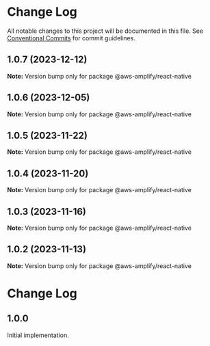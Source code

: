# Change Log

All notable changes to this project will be documented in this file.
See [Conventional Commits](https://conventionalcommits.org) for commit guidelines.

## 1.0.7 (2023-12-12)

**Note:** Version bump only for package @aws-amplify/react-native

## 1.0.6 (2023-12-05)

**Note:** Version bump only for package @aws-amplify/react-native

## 1.0.5 (2023-11-22)

**Note:** Version bump only for package @aws-amplify/react-native

## 1.0.4 (2023-11-20)

**Note:** Version bump only for package @aws-amplify/react-native

## 1.0.3 (2023-11-16)

**Note:** Version bump only for package @aws-amplify/react-native

## 1.0.2 (2023-11-13)

**Note:** Version bump only for package @aws-amplify/react-native

# Change Log

## 1.0.0

Initial implementation.
